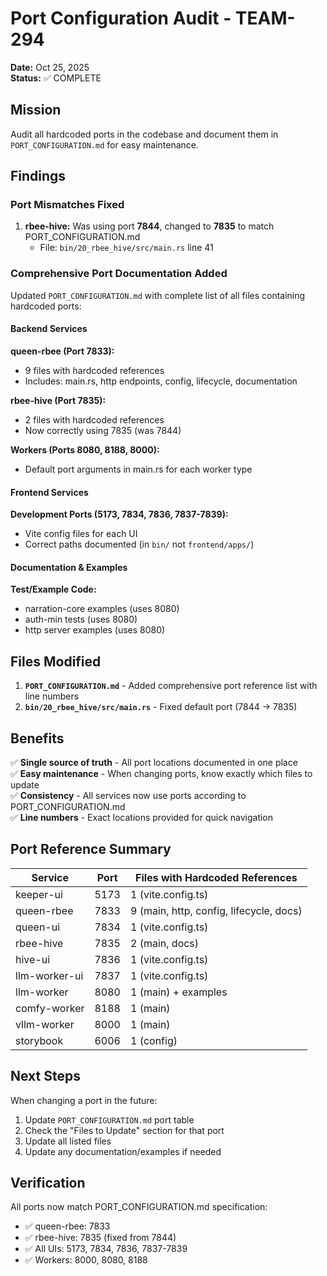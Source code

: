 # Port Configuration Audit - TEAM-294

**Date:** Oct 25, 2025  
**Status:** ✅ COMPLETE

## Mission

Audit all hardcoded ports in the codebase and document them in `PORT_CONFIGURATION.md` for easy maintenance.

## Findings

### Port Mismatches Fixed

1. **rbee-hive:** Was using port **7844**, changed to **7835** to match PORT_CONFIGURATION.md
   - File: `bin/20_rbee_hive/src/main.rs` line 41

### Comprehensive Port Documentation Added

Updated `PORT_CONFIGURATION.md` with complete list of all files containing hardcoded ports:

#### Backend Services

**queen-rbee (Port 7833):**
- 9 files with hardcoded references
- Includes: main.rs, http endpoints, config, lifecycle, documentation

**rbee-hive (Port 7835):**
- 2 files with hardcoded references
- Now correctly using 7835 (was 7844)

**Workers (Ports 8080, 8188, 8000):**
- Default port arguments in main.rs for each worker type

#### Frontend Services

**Development Ports (5173, 7834, 7836, 7837-7839):**
- Vite config files for each UI
- Correct paths documented (in `bin/` not `frontend/apps/`)

#### Documentation & Examples

**Test/Example Code:**
- narration-core examples (uses 8080)
- auth-min tests (uses 8080)
- http server examples (uses 8080)

## Files Modified

1. **`PORT_CONFIGURATION.md`** - Added comprehensive port reference list with line numbers
2. **`bin/20_rbee_hive/src/main.rs`** - Fixed default port (7844 → 7835)

## Benefits

✅ **Single source of truth** - All port locations documented in one place  
✅ **Easy maintenance** - When changing ports, know exactly which files to update  
✅ **Consistency** - All services now use ports according to PORT_CONFIGURATION.md  
✅ **Line numbers** - Exact locations provided for quick navigation  

## Port Reference Summary

| Service | Port | Files with Hardcoded References |
|---------|------|--------------------------------|
| keeper-ui | 5173 | 1 (vite.config.ts) |
| queen-rbee | 7833 | 9 (main, http, config, lifecycle, docs) |
| queen-ui | 7834 | 1 (vite.config.ts) |
| rbee-hive | 7835 | 2 (main, docs) |
| hive-ui | 7836 | 1 (vite.config.ts) |
| llm-worker-ui | 7837 | 1 (vite.config.ts) |
| llm-worker | 8080 | 1 (main) + examples |
| comfy-worker | 8188 | 1 (main) |
| vllm-worker | 8000 | 1 (main) |
| storybook | 6006 | 1 (config) |

## Next Steps

When changing a port in the future:
1. Update `PORT_CONFIGURATION.md` port table
2. Check the "Files to Update" section for that port
3. Update all listed files
4. Update any documentation/examples if needed

## Verification

All ports now match PORT_CONFIGURATION.md specification:
- ✅ queen-rbee: 7833
- ✅ rbee-hive: 7835 (fixed from 7844)
- ✅ All UIs: 5173, 7834, 7836, 7837-7839
- ✅ Workers: 8000, 8080, 8188
